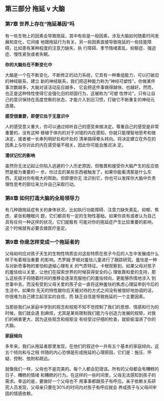 ## 第三部分 拖延 v 大脑

### 第7章 世界上存在“拖延基因”吗

有一些生物上的因素会导致拖延，其中有些是一般因素，涉及大脑如何随着时间发展和变化，它间接
地跟拖延行为有关。另一些因素直接导致拖延的一些技能障碍，比如患有某种程度的注意力缺失、执
行障碍、季节情绪紊乱、抑郁症、强迫症、慢性紧张或者失眠。

**你的大脑处在不断变化中**

大脑是一个在不断变化、不断修正的动力系统，它具有一种重组能力，可以打破旧的神经联系、建立
新的神经联系，我们把这种能力称为“神经可塑性”。你做某件事次数越多，大脑对该活动反应越多，
它会把这件事做得越快、也越好。然而，也正是这种特性使得它会强化旧的顽固行为，这被称为“可塑
性悖论”。只有让自己的意识保持在高度觉察的状态，才能介入到旧习惯，打破它不断重复的神经元
连接。

**感受很重要，即便它处于无意识中**

人的感受意义重大，你可以通过倾听自己的感受来做决定。尊重自己的感受是非常重要的，没有这种
根植于体内的对于对错的内在感知，你就只能理智地思考和做决定，或者被一长串列明好处和坏处的
清单搞得晕头转向。将决定建立在外在的因素上与你对此的内在感受毫不相关，因此你可能会推迟决
定。

**潜伏记忆的影响**

虽然你无法记起让你陷入逃避的个人历史原因，但敬畏和接受你大脑产生的反应依然是极为重要的一
步。你过去的某些东西被触发了，如果你能看清那是什么东西，无疑对你有极大的帮助。但即便你无
法识别它，你也可以发挥你大脑中负责理性思考的部位来允许自己采取行动。

### 第8章 如何打造大脑的全局领导力

有几种跟拖延症有关的身体状况，比如执行功能障碍、注意力缺失紊乱、抑郁、焦虑、紧张和睡眠问
题，它们都具有一定的生物性基础。如果你具有或者认为自己具有任何一种这样的状况，它们就极有
可能对你的拖延症产生比较重要的影响，这个时候就有必要去做医疗鉴定。

### 第9章 你是怎样变成一个拖延者的

父母如何应对孩子天生的生物性特质会对这些特质在孩子今后的人生中发展成什么样子有着相当重要
的影响。杰罗姆·罗根对羞怯儿童进行了跟踪研究。羞怯是一种与对新奇事物的害怕和退缩心理有关
的气质特征。卡根观察到，如果父母对孩子的羞怯给以关爱，让他们在探索世界的时候获得安全的心
理依靠和爱的支持，那么这些孩子将随着时间的推移会逐渐克服他们的羞怯倾向，更能够热情地涉入
到世事中去。而没有受到父母关爱的孩子会一直将这种羞怯的焦虑心理延申到今后的生活中。如果你
先天的特性跟你后天被对待的方式之间没有被很好地协调的话，你很难为自己建立起坚实的自信，而
缺乏自信是导致拖延的一个主要因素。

当那些我们从家庭中学到的观念和规矩不知不觉控制了我们的思想、情感和行为的时候，我们就会遇
到麻烦，尤其是某些限制我们能力与创造力发展的规矩，对我们的祸害更大，因为这些观念和规矩没
有经受过仔细的检查，就偷偷溜进了你的大脑。

**家庭倾向**

多年来，我们从拖延者那里发现，在他们的叙述中一共有五个基本的家庭倾向，这五个倾向和与之相
伴随的内心恐惧是形成拖延的心理原因，它们是：施压、怀疑、控制、依附和疏远。

就像我们一样，父母也不是完美的。每个人都会犯错误。所有的父母都会有糟糕的日子、糟糕的情绪
和糟糕的行为。在这样的一些时间里，父母无法感知到孩子的需求。幸运的是，要做好一个父母也不
用事事都跟孩子有呼应。亲子依赖关系研究人员发现，父母亲只要在30%的时间内对孩子有呼应就会
养成孩子与父母间牢固的情感依赖。
